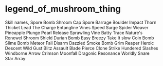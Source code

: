 # legend_of_mushroom_thing

Skill names,
    Spore Bomb
    Shroom Cap
    Spore Barrage
    Boulder Impact
    Thorn Thicket
    Lead The Charge
    Entangline Vines
    Speed Surge
    Spider Weaver
    Pineapple Plunge
    Pearl Release
    Sprawling Vine
    Batty Trace
    Nature's Renewel
    Shroom Shield
    Durian Bomb
    Easy Breezy
    Take It slow
    Coin Bomb
    Slime Bomb
    Meteor Fall
    Disarm
    Dazzled
    Smoke Bomb
    Grim Reaper
    Heroic Descent
    Wild Gust
    Blitz Assault
    Blade Pierce
    Clone Strike
    Hundered Slashes
    Windborne Arrow
    Crimson Moonfall
    Dragonic Resonance
    Worldly Snare
    Star Array


